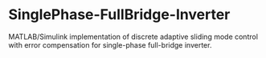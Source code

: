# SinglePhase-FullBridge-Inverter
MATLAB/Simulink implementation of discrete adaptive sliding mode control with error compensation for single-phase full-bridge inverter.
